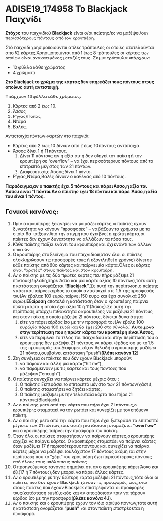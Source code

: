 # ADISE19_174958 Το Blackjack Παιχνίδι

**Στόχος** του παιχνιδιού **Blackjack** είναι ο/οι παίκτης/ες να μαζέψει/ουν περισσότερους πόντους από τον κρουπιέρη.

Στό παιχνίδι χρησιμοποιούνται απλές τράπουλες οι οποίες αποτελούνται απο 52 κάρτες.Χρησιμοποιύνται από 1 έως 8 τράπουλες οι κάρτες των οποίων είναι ανακατεμένες μεταξύς τους.
Σε μια τράπουλα υπάρχουν:
  - 13 φύλλα κάθε χρώματος
  - 4 χρώματα 

**Στο Blackjack το χρώμα της κάρτας δεν επηρεάζει τους πόντους στους οποίους αυτή αντιστοιχή.**

Υπάρχουν 13 φύλλα κάθε χρώματος:
1. Κάρτες από 2 έως 10.
2. Άσσος
3. Ρήγας/Παπάς
4. Ντάμα
5. Βαλές.

Αντιστοιχία  πόντων-καρτών στο παιχνίδι:
- Κάρτες απο 2 έως 10 δίνουν από 2 έως 10 πόντους αντίστοιχα.
- Άσσος δίνει 1 ή 11 πόντους.
  1. Δίνει 11 πόντους αν η αξία αυτή δεν οδηγεί τον παίκτη ή τον κρουπιέρη σε “overflow” – να έχει περισσότερους πόντους από το επιτρεπτό μέγιστος των 21  πόντων.
  2. Διαφορετικά,ο Ασσός δίνει 1 πόντο.
- Ρήγας,Ντάμα,Βαλές δίνουν ο καθένας από 10 πόντους.

**Παράδειγμα,αν ο παικτής έχει 5 πόντους και πάρει Άσσο,η αξία του Άσσου ειναι 11 πόντοι.Αν ο παίκτης έχει 18 πόντου και πάρει Άσσο,η αξία του είναι 1 πόντος.**

## Γενικοί κανόνες:
1. Πρίν ο κρουπιέρης ξεκινήσει να μοιράζει κάρτες,οι παίκτες έχουν δυνατότητα να κάνουν “προσφορές” – να βάζουν τα χρήματα με τα οποία θα παίξουν.Από την στιγμή που έχει βγεί η πρώτη κάρτα,οι παίκτες δεν έχουν δυνατότητα να αλλάξουν τα πόσα τους.
2. Κάθε παίκτης παίζει ενάντι του κρουπιέρη και όχι ενάντι των άλλων παικτών.
3. Ο κρουπιέρης στο ξεκίνημα του παιχνιδιού(όταν όλοι οι παίκτες ολοκληρώσουν τις προσφορές τους ή εξαντληθεί ο χρόνος) δίνει σε κάθε παίκτης από δύο κάρτες και παίρνει μία κάρτα.Όλες οι κάρτες είναι “ορατές” στους παίκτες και στον κρουπιέρη.
4. Αν ο παίκτης με τις δύο πρώτες κάρτες που πήρε μάζεψε 21 πόντους(δηλαδή,πήρε Άσσο και μία κάρτα αξίας 10 πόντων),τότε αυτή η κατάσταση ονομάζεται **“Blackjack”**.Σε αυτή την περίπτωση,ο παίκτης νικάει και παίρνει κέρδος το οποίο αντιστοιχεί στο 1,5 της προσφοράς του(Αν έβαλαε 100 ευρώ,παίρνει 150 ευρώ και έχει συνολικά 250 ευρώ).**Εξαίρεση** αποτελέι η κατάσταση όταν ο κρουπιέρης παίρνει πρώτη κάρτα η οποία έχει αξία 10 ή 11(Άσσος).Σε αυτή την περίπτωση,υπάρχει πιθανότητα ο κρουπιέρης να μαζέψει 21 πόντους και στον παίκτη,ο οποίο μάζεψε 21 πόντους, δίνεται δυνατότητα 
   1. είτε να πάρει κέρδος ίσο με την προσφορά του(Αν έβαλε 100 ευρώ,θα πάρει 100 ευρώ και θα έχει 200 στο σύνολο.).**Αυτο,μονο στην περίπτωση που η πρώτη κάρτα του κρουπιέρη είναι Άσσος**, 
   2. είτε να περιμένει το τέλος του παιχνιδιού και στην περίπτωση που ο κρουπίερης δεν μαζέψει 21 πόντους,να πάρει κέρδος ίσο με το 1.5 της προσφοράς του.Διαφορετικά,αν δηλαδή ο κρουπιέρης μαζέψει 21 πόντου,συμβαίνει κατάσταση "push"(**βλέπε κανόνα 12**)
5. Στη συνέχεια οι παίκτες που δέν έχουν Blackjack μπορούν:
    1. να πάρουν και άλλη μια κάρτα(“hit me”),
    2. να παραμείνουν με τις κάρτες και τους πόντους που μάζεψαν(“enough”).
6. Ο παίκτης συνεχίζει να παίρνει κάρτες μέχρις ότου :
    1. Ο παίκτης ξεπεράσει το επιτρεπτό μέγιστο των 21 πόντων(χάσει),
    2. Ο παίκτης σταματήσει να ζητάει κάρτες,
    3. Ο παίκτης μαζέψει με την τελευταία κάρτα που πήρε 21 πόντους(Blackjack).
7. Αν ο παίκτης μετά από την κάρτα που πήρε έχει 21 πόντους,ο κρουπιέρης σταματαεί να τον ρωτάει και συνεχίζει με τον επόμενο παίκτη.
8. Αν ο παίκτης μετά από την κάρτα που πήρε έχει ξεπεράσει το επιτρεπτό μέγιστο των 21 πόντων,τότε αυτή η κατάσταση ονομάζεται **“overflow”** και ο κρουπιέρης παίρνει την προσφορά του παίκτη.
9. Όταν όλοι οι παίκτες σταματήσουν να παίρνουν κάρτες,ο κρουπιέρης αρχίζει να παίρνει κάρτες.
Ο κρουπιέρης σταματάει να παίρνει κάρτες όταν μαζέψει 17 ή περισσότερους πόντους και συνεχίζει να παίρνει κάρτες μέχρι να μαζέψει τουλάχιστον 17 πόντους,ακόμη και στην περίπτωση που το “χέρι” του κρουπιέρη έχει περισσότερους πόντους από όλους τους υπόλοιπους παίκτες.
10. Ο προηγούμενος κανόνας σημαίνει οτι αν ο κρουπιέρης πάρει Άσσο και έξι(17 ή 7 πόντους),δεν μπορεί να πάρει άλλες κάρτες.
11. Αν ο κρουπιέρης με την δεύτερη κάρτα μαζέψει 21 πόντους,τότε όλοι οι παίκτες που δεν έχουν Blackjack χάνουν τις προσφορές τους,ενω στους παίκτες που έχουν Blackjack επιστρέφονται οι προσφορές τους(κατάσταση push),εκτός και αν αποφάσισαν πριν να πάρουν κέρδος ίσο με την προσφορά(**βλέπε κανόνα 4.i**).
12. Αν ο παίκτης και ο κρουπιέρης έχουν τον ίδιο αριθμό πόντων,τότε αυτή η κατάσταση ονομάζεται **“push”** και στον παίκτη επιστρέφεται η προσφορά.
